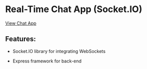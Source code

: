# Real-Time Chat App (Socket.IO)

[View Chat App](https://apcurran-chat-app.glitch.me/)

## Features:

* Socket.IO library for integrating WebSockets

* Express framework for back-end